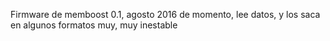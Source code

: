 Firmware de memboost 0.1, agosto 2016
de momento, lee datos, y los saca en algunos formatos
muy, muy inestable

